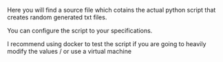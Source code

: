 Here you will find a source file which cotains the actual python script that creates random generated txt files.

You can configure the script to your specifications.

I recommend using docker to test the script if you are going to heavily modify the values / or use a virtual machine
